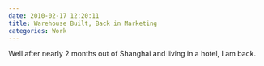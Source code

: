 ```yaml
---
date: 2010-02-17 12:20:11
title: Warehouse Built, Back in Marketing
categories: Work
---
```


Well after nearly 2 months out of Shanghai and living in a hotel, I am back.

